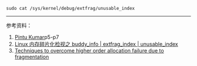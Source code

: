 `sudo cat /sys/kernel/debug/extfrag/unusable_index`


---
参考资料：
1. [Pintu Kumar](http://events17.linuxfoundation.org/sites/events/files/slides/%5BELC-2015%5D-System-wide-Memory-Defragmenter.pdf)p5-p7
1. [Linux 内存碎片化检视之 buddy_info | extfrag_index | unusable_index](https://blog.csdn.net/memory01/article/details/80958009)
1. [Techniques to overcome higher order allocation failure due to fragmentation](https://elinux.org/images/a/a8/Controlling_Linux_Memory_Fragmentation_and_Higher_Order_Allocation_Failure-_Analysis%2C_Observations_and_Results.pdf)
